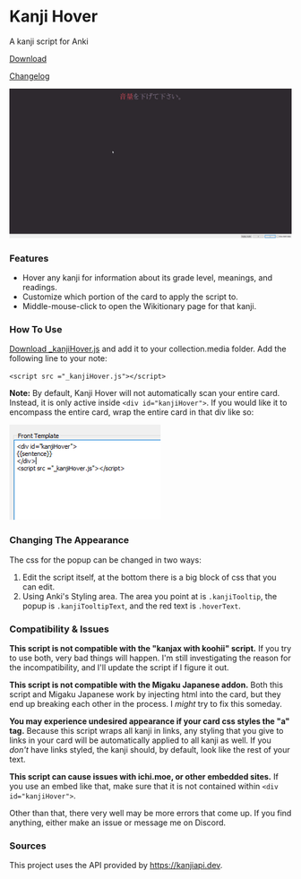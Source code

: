 # Kanji Hover
A kanji script for Anki

[Download](https://github.com/cademcniven/Kanji-Hover/releases/tag/kanjiHoverV1)

[Changelog](https://github.com/cademcniven/Kanji-Hover/blob/main/Changelog.md)

![](images\kanjihover\demo.gif)

### Features

* Hover any kanji for information about its grade level, meanings, and readings.
* Customize which portion of the card to apply the script to.
* Middle-mouse-click to open the Wikitionary page for that kanji.

### How To Use

[Download \_kanjiHover.js](https://github.com/cademcniven/Kanji-Hover/releases/) and add it to your collection.media folder.
Add the following line to your note:

`<script src ="_kanjiHover.js"></script>`

**Note:** By default, Kanji Hover will not automatically scan your entire card. Instead, it is only active inside `<div id="kanjiHover">`. If you would like it to encompass the entire card, wrap the entire card in that div like so:

![](images\kanjihover\template.png)

### Changing The Appearance

The css for the popup can be changed in two ways:

1. Edit the script itself, at the bottom there is a big block of css that you can edit.
2. Using Anki's Styling area. The area you point at is `.kanjiTooltip`, the popup is `.kanjiTooltipText`, and the red text is `.hoverText`.

### Compatibility & Issues

**This script is not compatible with the "kanjax with koohii" script.** If you try to use both, very bad things will happen. I'm still investigating the reason for the incompatibility, and I'll update the script if I figure it out.

**This script is not compatible with the Migaku Japanese addon.** Both this script and Migaku Japanese work by injecting html into the card, but they end up breaking each other in the process. I *might* try to fix this someday.

**You may experience undesired appearance if your card css styles the "a" tag.** Because this script wraps all kanji in links, any styling that you give to links in your card will be automatically applied to all kanji as well. If you *don't* have links styled, the kanji should, by default, look like the rest of your text.

**This script can cause issues with ichi.moe, or other embedded sites.** If you use an embed like that, make sure that it is not contained within `<div id="kanjiHover">`.

Other than that, there very well may be more errors that come up. If you find anything, either make an issue or message me on Discord.

### Sources

This project uses the API provided by https://kanjiapi.dev.
